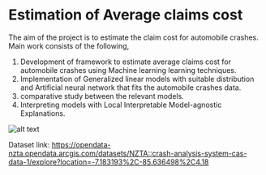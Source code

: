 # Estimation of Average claims cost

<p1> The aim of the project is to estimate the claim cost for automobile crashes. Main work consists of the following,
1. Development of framework to estimate average claims cost for automobile crashes using Machine learning learning techniques.
2. Implementation of Generalized linear models with suitable distribution and Artificial
neural network that fits the automobile crashes data.
3. comparative study between the relevant models.
4. Interpreting models with Local Interpretable Model-agnostic Explanations.<p1>

<p1 align='center'>![alt text](https://github.com/krishnakanth-G/Estimation-of-average-claim-cost/blob/main/certificate.png)</p1>

Dataset link: https://opendata-nzta.opendata.arcgis.com/datasets/NZTA::crash-analysis-system-cas-data-1/explore?location=-7.183193%2C-85.636498%2C4.18

